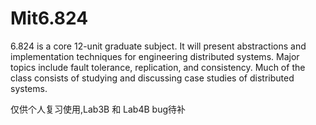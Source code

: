 # Mit6.824

6.824 is a core 12-unit graduate subject. It will present abstractions and implementation techniques for engineering distributed systems. Major topics include fault tolerance, replication, and consistency. Much of the class consists of studying and discussing case studies of distributed systems.

仅供个人复习使用,Lab3B  和 Lab4B bug待补
